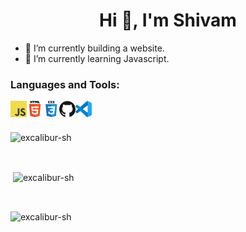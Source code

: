 <h1 align="center">Hi 👋, I'm Shivam</h1>

- 🔭 I’m currently building a website.
- 🌱 I’m currently learning Javascript.

### Languages and Tools:

<img align="left" alt="JavaScript" width="26px" src="https://raw.githubusercontent.com/github/explore/80688e429a7d4ef2fca1e82350fe8e3517d3494d/topics/javascript/javascript.png" />

<img align="left" alt="HTML5" width="26px" src="https://raw.githubusercontent.com/github/explore/80688e429a7d4ef2fca1e82350fe8e3517d3494d/topics/html/html.png" />

<img align="left" alt="CSS3" width="26px" src="https://raw.githubusercontent.com/github/explore/80688e429a7d4ef2fca1e82350fe8e3517d3494d/topics/css/css.png" />

<img align="left" alt="GitHub" width="26px" 
src="https://raw.githubusercontent.com/github/explore/78df643247d429f6cc873026c0622819ad797942/topics/github/github.png" />

<img align="left" alt="Visual Studio Code" width="26px" src="https://raw.githubusercontent.com/github/explore/80688e429a7d4ef2fca1e82350fe8e3517d3494d/topics/visual-studio-code/visual-studio-code.png" />

<br />
<br />

<p><img align="center" src="https://github-readme-stats.vercel.app/api/top-langs?username=excalibur-sh&show_icons=true&theme=radical&locale=en&layout=compact" alt="excalibur-sh" /></p>

<br />

<p>&nbsp;<img align="center" src="https://github-readme-stats.vercel.app/api?username=excalibur-sh&show_icons=true&theme=radical&locale=en" alt="excalibur-sh" /></p>

<br />
<p><img align="center" src="https://github-readme-streak-stats.herokuapp.com/?user=excalibur-sh&theme=highcontrast" alt="excalibur-sh" /></p>

